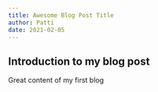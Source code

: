 ```yaml
---
title: Awesome Blog Post Title
author: Patti
date: 2021-02-05
---
```


## Introduction to my blog post

Great content of my first blog
